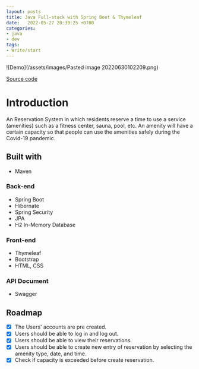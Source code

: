 ```yaml
---
layout: posts
title: Java Full-stack with Spring Boot & Thymeleaf 
date:   2022-05-27 20:39:25 +0700
categories: 
- java
- dev
tags:
- Write/start 
---
```

![Demo](/assets/images/Pasted image 20220630102209.png)

[Source code](https://github.com/harrisdevv/reservation-system/)

# Introduction

An Reservation System in which residents reserve a time to use a service (amenities) such as a fitness center, sauna, pool, etc. An amenity will have a certain capacity so that people can use the amenities safely during the Covid-19 pandemic.

## Built with
* Maven

### Back-end
* Spring Boot
* Hibernate
* Spring Security
* JPA
* H2 In-Memory Database

### Front-end
* Thymeleaf
* Bootstrap
* HTML, CSS

### API Document
* Swagger

## Roadmap
- [x] The Users' accounts are pre created.
- [x] Users should be able to log in and log out.
- [x] Users should be able to view their reservations.
- [x] Users should be able to create new entry of reservation by selecting the amenity type, date, and time.
- [x] Check if capacity is exceeded before create reservation.
